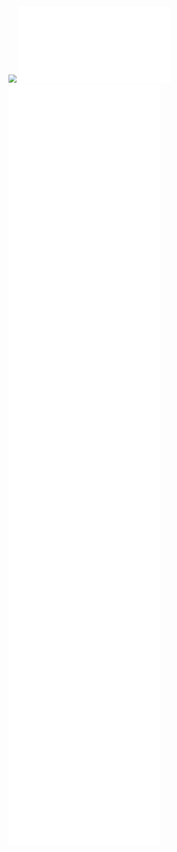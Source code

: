 ![](04_Configure-able%20methods%20canvas.canvas)
![](04_entries/04.00_Intro.md)
![](04_entries/04.01.00_Figuring%20out%20a%20Genealogy%20of%20Configuration.md)
![](04_entries/04.01.01.00_Figure.md)
![](04_entries/04.01.02.00_Configuration.md)
![](04_entries/04.01.02.01_The%20STS%20axis.md)
![](04_entries/04.02.00_Figuring%20out%20a%20Genealogy%20of%20Configuration.md)
![](04_entries/04.02.00_Inquiring%20into%20Critical%20Access.md)
![](04_entries/04.02.01_Inquiring%20into%20Access-Knowled%20as%20configuration.md)
![](04_entries/04.02.02_Cripping%20Configuration.md)
![](04_entries/04.03.00_Conclusion.md)
![](04_entries/pandoc_order.md)

